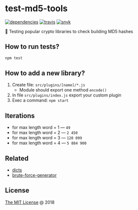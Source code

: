 # test-md5-tools

[![dependencies](https://david-dm.org/piecioshka/test-md5-tools.svg)](https://github.com/piecioshka/test-md5-tools)
[![travis](https://img.shields.io/travis/piecioshka/test-md5-tools.svg)](https://travis-ci.org/piecioshka/test-md5-tools)
[![snyk](https://snyk.io/test/github/piecioshka/test-md5-tools/badge.svg?targetFile=package.json)](https://snyk.io/test/github/piecioshka/test-md5-tools?targetFile=package.json)

:ledger: Testing popular crypto libraries to check building MD5 hashes

## How to run tests?

```bash
npm test
```

## How to add a new library?

1. Create file: `src/plugins/[name]/*.js`
    + Module should export one method `encode()`
2. In file `src/plugins/index.js` export your custom plugin
3. Exec a command: `npm start`

## Iterations

* for max length word = 1 — `49`
* for max length word = 2 — `2 450`
* for max length word = 3 — `120 099`
* for max length word = 4 — `5 884 900`

## Related

* [dicts](https://github.com/piecioshka/dicts)
* [brute-force-generator](https://github.com/piecioshka/brute-force-generator)

## License

[The MIT License](http://piecioshka.mit-license.org) @ 2018
